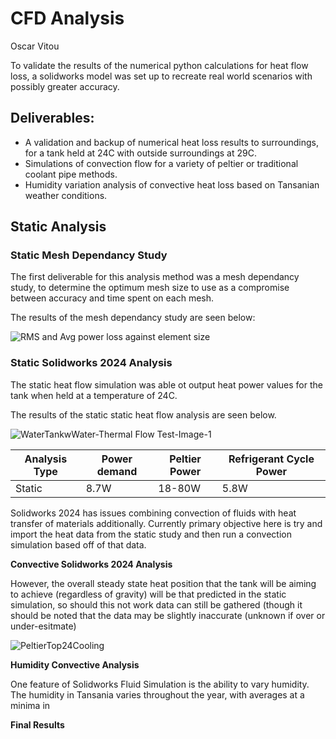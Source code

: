 # CFD Analysis
Oscar Vitou

To validate the results of the numerical python calculations for heat flow loss, a solidworks model was set up to recreate real world scenarios with possibly greater accuracy.

## Deliverables:
* A validation and backup of numerical heat loss results to surroundings, for a tank held at 24C with outside surroundings at 29C.
* Simulations of convection flow for a variety of peltier or traditional coolant pipe methods.
* Humidity variation analysis of convective heat loss based on Tansanian weather conditions. 

## Static Analysis
### Static Mesh Dependancy Study
The first deliverable for this analysis method was a mesh dependancy  study, to determine the optimum mesh size to use as a compromise between accuracy and time spent on each mesh.

The results of the mesh dependancy study are seen below:

![RMS and Avg power loss against element size](https://github.com/user-attachments/assets/09491954-6c67-4027-b4e2-c160ffdb6ea8)


### Static Solidworks 2024 Analysis

The static heat flow simulation was able ot output heat power values for the tank when held at a temperature of 24C.

The results of the static static heat flow analysis are seen below.

  ![WaterTankwWater-Thermal Flow Test-Image-1](https://github.com/user-attachments/assets/e8e47fb8-39bc-470c-a658-6d47428a5f3f)

| Analysis Type | Power demand | Peltier Power | Refrigerant Cycle Power |
| ------------- | ------------- | --- | --- |
| Static  | 8.7W  | 18-80W | 5.8W |

Solidworks 2024 has issues combining convection of fluids with heat transfer of materials additionally. Currently primary objective here is try and import the heat data from the static study and then run a convection simulation based off of that data.

**Convective Solidworks 2024 Analysis**

However, the overall steady state heat position that the tank will be aiming to achieve (regardless of gravity) will be that predicted in the static simulation, so should this not work data can still be gathered (though it should be noted that the data may be slightly inaccurate (unknown if over or under-esitmate)

![PeltierTop24Cooling](https://github.com/user-attachments/assets/ba0c682e-e84a-497d-86a9-a85c0aa002a2)

**Humidity Convective Analysis**

One feature of Solidworks Fluid Simulation is the ability to vary humidity. The humidity in Tansania varies throughout the year, with averages at a minima in 

**Final Results**


